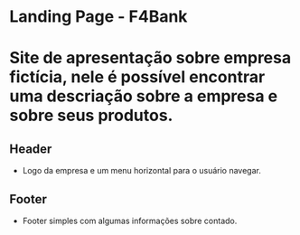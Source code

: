 # Landing Page - F4Bank

# Site de apresentação sobre empresa fictícia, nele é possível encontrar uma descriação sobre a empresa e sobre seus produtos.

<!-- Vou adcionar no final -->
## Header 
 - Logo da empresa e um menu horizontal para o usuário navegar.
 
## Footer
 - Footer simples com algumas informações sobre contado.
 
